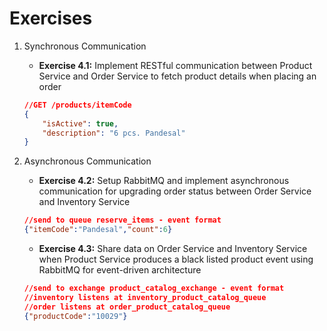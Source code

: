 # Exercises

1. Synchronous Communication
    * **Exercise 4.1:** Implement RESTful communication between Product Service and Order Service to fetch product details when placing an order
    
    ```json
    //GET /products/itemCode
    {
        "isActive": true,
        "description": "6 pcs. Pandesal"
    }
    ```
2. Asynchronous Communication
    * **Exercise 4.2:** Setup RabbitMQ and implement asynchronous communication for upgrading order status between Order Service and Inventory Service
    
    ```json
    //send to queue reserve_items - event format
    {"itemCode":"Pandesal","count":6}
    ```

    * **Exercise 4.3:** Share data on Order Service and Inventory Service when Product Service produces a black listed product event using RabbitMQ for event-driven architecture
  
    ```json
    //send to exchange product_catalog_exchange - event format
    //inventory listens at inventory_product_catalog_queue
    //order listens at order_product_catalog_queue
    {"productCode":"10029"}
    ```